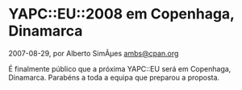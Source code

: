 
# YAPC::EU::2008 em Copenhaga, Dinamarca

 2007-08-29, por Alberto SimÃµes <ambs@cpan.org>

É finalmente público que a próxima YAPC::EU será em Copenhaga, Dinamarca. Parabéns a toda a equipa que preparou a proposta.
